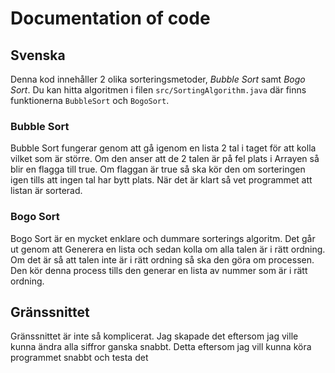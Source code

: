 # Documentation of code
## Svenska
Denna kod innehåller 2 olika sorteringsmetoder, *Bubble Sort* samt *Bogo Sort*.
Du kan hitta algoritmen i filen `src/SortingAlgorithm.java` där finns funktionerna `BubbleSort` och `BogoSort`.

### Bubble Sort
Bubble Sort fungerar genom att gå igenom en lista 2 tal i taget för att kolla vilket som är större.
Om den anser att de 2 talen är på fel plats i Arrayen så blir en flagga till true.
Om flaggan är true så ska kör den om sorteringen igen tills att ingen tal har bytt plats.
När det är klart så vet programmet att listan är sorterad.

### Bogo Sort
Bogo Sort är en mycket enklare och dummare sorterings algoritm. Det går ut genom att Generera en lista
och sedan kolla om alla talen är i rätt ordning. Om det är så att talen inte är i rätt ordning så ska den göra om processen.
Den kör denna process tills den generar en lista av nummer som är i rätt ordning.

## Gränssnittet
Gränssnittet är inte så komplicerat. Jag skapade det eftersom jag ville kunna ändra alla siffror
ganska snabbt. Detta eftersom jag vill kunna köra programmet snabbt och testa det
